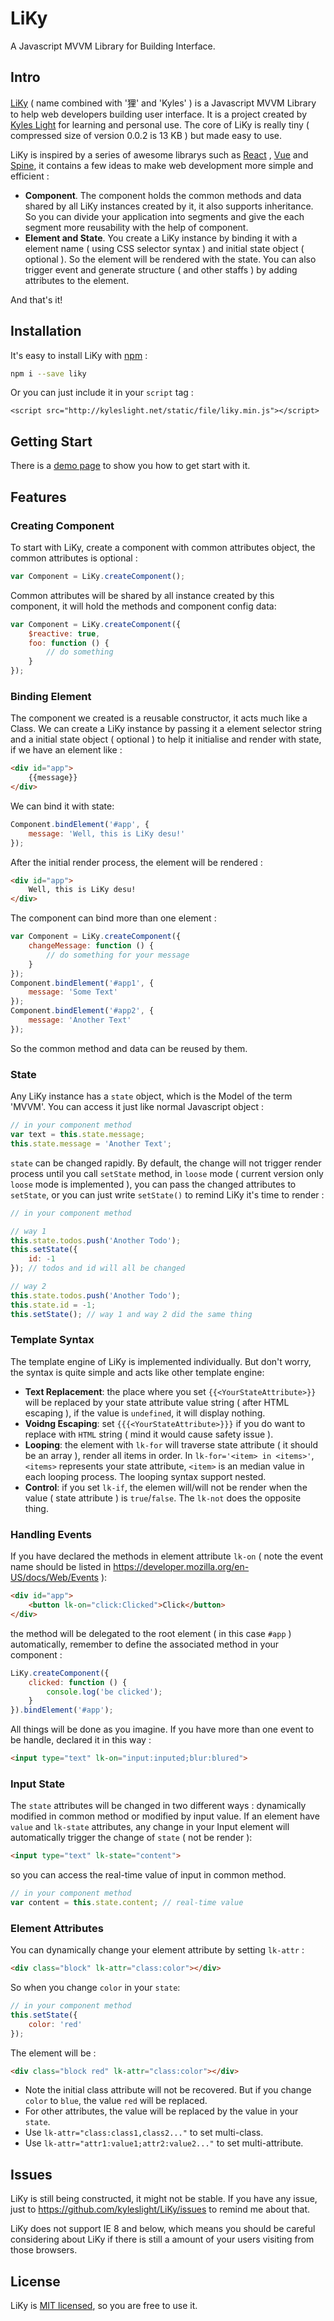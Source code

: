 # LiKy

A Javascript MVVM Library for Building Interface.

## Intro

[LiKy](https://github.com/kyleslight/LiKy) ( name combined with '狸' and 'Kyles' ) is a Javascript MVVM Library to help web developers building user interface. It is a project created by [Kyles Light](https://github.com/kyleslight) for learning and personal use. The core of LiKy is really tiny ( compressed size of version 0.0.2 is 13 KB ) but made easy to use. 

LiKy is inspired by a series of awesome librarys such as [React](https://facebook.github.io/react/) , [Vue](https://vuejs.org/) and [Spine](http://spinejs.com/),  it contains a few ideas to make web development more simple and efficient :

- **Component**. The component holds the common methods and data shared by all LiKy instances created by it, it also supports inheritance. So you can divide your application into segments and give the each segment more reusability with the help of component.
- **Element and State**. You create a LiKy instance by binding it with a element name ( using CSS selector syntax ) and initial state object ( optional ). So the element will be rendered with the state. You can also trigger event and generate structure ( and other staffs ) by adding attributes to the element.

And that's it! 

## Installation

It's easy to install LiKy with [npm](https://www.npmjs.com/package/liky) :

```bash
npm i --save liky
```

Or you can just include it in your `script` tag :

```vbscript-html
<script src="http://kyleslight.net/static/file/liky.min.js"></script>
```

## Getting Start

There is a [demo page](http://kyleslight.net/liky) to show you how to get start with it.

## Features

### Creating Component

To start with LiKy, create a component with common attributes object, the common attributes is optional :

```javascript
var Component = LiKy.createComponent();
```

Common attributes will be shared by all instance created by this component, it will hold the methods and component config data:

```javascript
var Component = LiKy.createComponent({
    $reactive: true,
    foo: function () {
        // do something
    }
});
```

### Binding Element

The component we created is a reusable constructor, it acts much like a Class. We can create a LiKy instance by passing it a element selector string and a initial state object ( optional ) to help it initialise and render with state, if we have an element like :

```html
<div id="app">
    {{message}}
</div>
```

We can bind it with state:

```javascript
Component.bindElement('#app', {
    message: 'Well, this is LiKy desu!'
});
```

After the initial render process, the element will be rendered  :

```html
<div id="app">
    Well, this is LiKy desu!
</div>
```

The component can bind more than one element :

```javascript
var Component = LiKy.createComponent({
    changeMessage: function () {
        // do something for your message
    }
});
Component.bindElement('#app1', {
    message: 'Some Text'
});
Component.bindElement('#app2', {
    message: 'Another Text'
});
```

So the common method and data can be reused by them.

### State

Any LiKy instance has a `state` object,  which is the Model of the term 'MVVM'.  You can access it just like normal Javascript object : 

```javascript
// in your component method
var text = this.state.message;
this.state.message = 'Another Text';
```

`state` can be changed rapidly.  By default, the change will not trigger render process until you call `setState` method, in `loose` mode ( current version only `loose` mode is implemented ), you can pass the changed attributes to `setState`, or you can just write `setState()` to remind LiKy it's time to render :

```javascript
// in your component method

// way 1
this.state.todos.push('Another Todo');
this.setState({
    id: -1
}); // todos and id will all be changed

// way 2
this.state.todos.push('Another Todo');
this.state.id = -1;
this.setState(); // way 1 and way 2 did the same thing
```

### Template Syntax

The template engine of LiKy is implemented individually. But don't worry, the syntax is quite simple and acts like other template engine:

- **Text Replacement**: the place where you set `{{<YourStateAttribute>}}` will be replaced by your state attribute value string ( after HTML escaping ), if the value is `undefined`, it will display nothing.
- **Voidng Escaping**:  set `{{{<YourStateAttribute>}}}` if you do want to replace with `HTML` string ( mind it would cause safety issue ).
- **Looping**:  the element with `lk-for` will traverse state attribute ( it should be an array ), render all items in order. In `lk-for='<item> in <items>'`, `<items>` represents your state attribute, `<item>` is an median value in each looping process. The looping syntax support nested.
- **Control**: if you set `lk-if`, the elemen will/will not be render when the value ( state attribute ) is `true`/`false`. The `lk-not` does the opposite thing.


### Handling Events

If you have declared the methods in element attribute `lk-on` ( note the event name should be listed in https://developer.mozilla.org/en-US/docs/Web/Events ):

```html
<div id="app">
    <button lk-on="click:Clicked">Click</button>
</div>
```

the method will be delegated to the root element ( in this case `#app` ) automatically, remember to define the associated method in your component :

```javascript
LiKy.createComponent({
    clicked: function () {
        console.log('be clicked');
    }
}).bindElement('#app');
```

All things will be done as you imagine. If you have more than one event to be handle, declared it in this way :

```html
<input type="text" lk-on="input:inputed;blur:blured">
```

### Input State

The `state` attributes will be changed in two different ways : dynamically modified in common method or modified by input value. If an element have `value` and  `lk-state` attributes, any change in your Input element will automatically trigger the change of `state` ( not be render ):

```html
<input type="text" lk-state="content">
```

so you can access the real-time value of input in common method.

```javascript
// in your component method
var content = this.state.content; // real-time value
```

### Element Attributes

You can dynamically change your element attribute by setting `lk-attr` :

```html
<div class="block" lk-attr="class:color"></div>
```

So when you change  `color` in your `state`:

```javascript
// in your component method
this.setState({
    color: 'red'
});
```

The element will be :

```html
<div class="block red" lk-attr="class:color"></div>
```

- Note the initial class attribute will not be recovered. But if you change `color` to `blue`, the value `red` will be replaced.
- For other attributes, the value will be replaced by the value in your `state`.
- Use `lk-attr="class:class1,class2..."` to set multi-class.
- Use `lk-attr="attr1:value1;attr2:value2..."` to set multi-attribute.

## Issues

LiKy is still being constructed, it might not be stable. If you have any issue, just to https://github.com/kyleslight/LiKy/issues to remind me about that.

LiKy does not support IE 8 and below, which means you should be careful considering about LiKy if there is still a amount of your users visiting from those browsers.

## License
LiKy is [MIT licensed](https://opensource.org/licenses/MIT), so you are free to use it.


